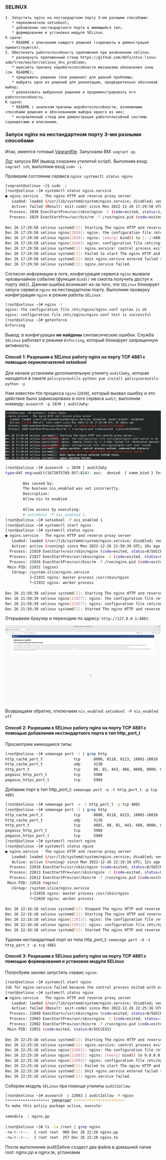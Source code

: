 ### SELINUX

```
1. Запустить nginx на нестандартном порту 3-мя разными способами:
   * переключатели setsebool;
   * добавление нестандартного порта в имеющийся тип;
   * формирование и установка модуля SELinux.
К сдаче:
   * README с описанием каждого решения (скриншоты и демонстрация приветствуются).
2. Обеспечить работоспособность приложения при включенном selinux.
   * развернуть приложенный стенд https://github.com/mbfx/otus-linux-adm/tree/master/selinux_dns_problems;
   * выяснить причину неработоспособности механизма обновления зоны (см. README);
   * предложить решение (или решения) для данной проблемы;
   * выбрать одно из решений для реализации, предварительно обосновав выбор;
   * реализовать выбранное решение и продемонстрировать его работоспособность.
К сдаче:
   * README с анализом причины неработоспособности, возможными способами решения и обоснованием выбора одного из них;
   * исправленный стенд или демонстрация работоспособной системы скриншотами и описанием.
```

### Запуск nginx на нестандартном порту 3-мя разными способами

Итак, имеется готовый [Vagrantfile](Vagrantfile). Запускаем ВМ: `vagrant up`.

[Лог](vagrant_up.log) запуска ВМ (вывод сохранен утилитой script). Выполним вход: `vagrant ssh`, выполним вход `sudo -i`.

Проверим состояние сервиса `nginx`: `systemctl status nginx`

```bash
[vagrant@selinux ~]$ sudo -i
[root@selinux ~]# systemctl status nginx.service 
● nginx.service - The nginx HTTP and reverse proxy server
   Loaded: loaded (/usr/lib/systemd/system/nginx.service; disabled; vendor preset: disabled)
   Active: failed (Result: exit-code) since Mon 2022-12-26 17:29:50 UTC; 28min ago
  Process: 2830 ExecStartPre=/usr/sbin/nginx -t (code=exited, status=1/FAILURE)
  Process: 2829 ExecStartPre=/usr/bin/rm -f /run/nginx.pid (code=exited, status=0/SUCCESS)

Dec 26 17:29:50 selinux systemd[1]: Starting The nginx HTTP and reverse proxy server...
Dec 26 17:29:50 selinux nginx[2830]: nginx: the configuration file /etc/nginx/nginx.conf syntax is ok
Dec 26 17:29:50 selinux nginx[2830]: nginx: [emerg] bind() to [::]:4881 failed (13: Permission denied)
Dec 26 17:29:50 selinux nginx[2830]: nginx: configuration file /etc/nginx/nginx.conf test failed
Dec 26 17:29:50 selinux systemd[1]: nginx.service: control process exited, code=exited status=1
Dec 26 17:29:50 selinux systemd[1]: Failed to start The nginx HTTP and reverse proxy server.
Dec 26 17:29:50 selinux systemd[1]: Unit nginx.service entered failed state.
Dec 26 17:29:50 selinux systemd[1]: nginx.service failed.
```

Согласно информации в логе, конфигурация сервиса `nginx` вызвала чрезвычайное событие (функция `bind()` не смогла получить доступ к порту `4881`). Данная ошибка возникает из-за того, что `SELinux` блокирует запуск сервиса `nginx` на нестандартном порту. Выполним проверку конфигурации `nginx` и режим работы `SELinux`:

```bash
[root@selinux ~]# nginx -t
nginx: the configuration file /etc/nginx/nginx.conf syntax is ok
nginx: configuration file /etc/nginx/nginx.conf test is successful
[root@selinux ~]# getenforce 
Enforcing
```

Вывод: в конфигурации **не найдены** синтаксические ошибки. Служба `SELinux` работает в режиме `Enforcing`, который блокирует запрещенную активность.

#### Способ 1: Разрешим в SELinux работу nginx на порту TCP 4881 с помощью переключателей setsebool

Для начала установим дополнительную утилиту `audit2why`, которая находится в пакете `policycoreutils-python`: `yum install policycoreutils-python -y`

Нам известен `PID` процесса `nginx` (`2830`), который вызвал ошибку и это действие было зафиксировано в логе сервиса `audit`, выполним команду: `ausearch -p 2830 | audit2why`:

![Screenshot_selinux1](https://raw.githubusercontent.com/mmmex/selinux/master/screenshots/screenshot_selinux1.png)

```bash
[root@selinux ~]# ausearch -p 2830 | audit2why
type=AVC msg=audit(1672075789.957:814): avc:  denied  { name_bind } for  pid=2830 comm="nginx" src=4881 scontext=system_u:system_r:httpd_t:s0 tcontext=system_u:object_r:unreserved_port_t:s0 tclass=tcp_socket permissive=0

        Was caused by:
        The boolean nis_enabled was set incorrectly. 
        Description:
        Allow nis to enabled

        Allow access by executing:
        # setsebool -P nis_enabled 1
[root@selinux ~]# setsebool -P nis_enabled 1
[root@selinux ~]# systemctl start nginx 
[root@selinux ~]# systemctl status nginx
● nginx.service - The nginx HTTP and reverse proxy server
   Loaded: loaded (/usr/lib/systemd/system/nginx.service; disabled; vendor preset: disabled)
   Active: active (running) since Mon 2022-12-26 21:50:39 UTC; 10s ago
  Process: 21929 ExecStart=/usr/sbin/nginx (code=exited, status=0/SUCCESS)
  Process: 21927 ExecStartPre=/usr/sbin/nginx -t (code=exited, status=0/SUCCESS)
  Process: 21926 ExecStartPre=/usr/bin/rm -f /run/nginx.pid (code=exited, status=0/SUCCESS)
 Main PID: 21931 (nginx)
   CGroup: /system.slice/nginx.service
           ├─21931 nginx: master process /usr/sbin/nginx
           └─21932 nginx: worker process

Dec 26 21:50:38 selinux systemd[1]: Starting The nginx HTTP and reverse proxy server...
Dec 26 21:50:39 selinux nginx[21927]: nginx: the configuration file /etc/nginx/nginx.conf syntax is ok
Dec 26 21:50:39 selinux nginx[21927]: nginx: configuration file /etc/nginx/nginx.conf test is successful
Dec 26 21:50:39 selinux systemd[1]: Started The nginx HTTP and reverse proxy server.
```

Открываем браузер и переходим по адресу: `http://127.0.0.1:4881`:

![Screenshot_selinux2](https://raw.githubusercontent.com/mmmex/selinux/master/screenshots/screenshot_selinux2.png)

Возвращаем обратно, отключаем `nis_enabled`: `setsebool -P nis_enabled off`

#### Способ 2: Разрешим в SELinux работу nginx на порту TCP 4881 с помощью добавления нестандартного порта в тип http_port_t

Просмотрим имеющиеся типы:

```bash
[root@selinux ~]# semanage port -l | grep http
http_cache_port_t              tcp      8080, 8118, 8123, 10001-10010
http_cache_port_t              udp      3130
http_port_t                    tcp      80, 81, 443, 488, 8008, 8009, 8443, 9000
pegasus_http_port_t            tcp      5988
pegasus_https_port_t           tcp      5989
```

Добавим порт в тип http_port_t: `semanage port -a -t http_port_t -p tcp 4881`

```bash
[root@selinux ~]# semanage port -a -t http_port_t -p tcp 4881
[root@selinux ~]# semanage port -l | grep http
http_cache_port_t              tcp      8080, 8118, 8123, 10001-10010
http_cache_port_t              udp      3130
http_port_t                    tcp      4881, 80, 81, 443, 488, 8008, 8009, 8443, 9000
pegasus_http_port_t            tcp      5988
pegasus_https_port_t           tcp      5989
[root@selinux ~]# systemctl restart nginx
[root@selinux ~]# systemctl status nginx
● nginx.service - The nginx HTTP and reverse proxy server
   Loaded: loaded (/usr/lib/systemd/system/nginx.service; disabled; vendor preset: disabled)
   Active: active (running) since Mon 2022-12-26 22:16:10 UTC; 12s ago
  Process: 22016 ExecStart=/usr/sbin/nginx (code=exited, status=0/SUCCESS)
  Process: 22013 ExecStartPre=/usr/sbin/nginx -t (code=exited, status=0/SUCCESS)
  Process: 22012 ExecStartPre=/usr/bin/rm -f /run/nginx.pid (code=exited, status=0/SUCCESS)
 Main PID: 22018 (nginx)
   CGroup: /system.slice/nginx.service
           ├─22018 nginx: master process /usr/sbin/nginx
           └─22020 nginx: worker process

Dec 26 22:16:10 selinux systemd[1]: Stopped The nginx HTTP and reverse proxy server.
Dec 26 22:16:10 selinux systemd[1]: Starting The nginx HTTP and reverse proxy server...
Dec 26 22:16:10 selinux nginx[22013]: nginx: the configuration file /etc/nginx/nginx.conf syntax is ok
Dec 26 22:16:10 selinux nginx[22013]: nginx: configuration file /etc/nginx/nginx.conf test is successful
Dec 26 22:16:10 selinux systemd[1]: Started The nginx HTTP and reverse proxy server.
```

Удалим нестандартный порт из типа http_port_t: `semanage port -d -t http_port_t -p tcp 4881`

#### Способ 3: Разрешим в SELinux работу nginx на порту TCP 4881 с помощью формирования и установки модуля SELinux

Попробуем заново запустить сервис `nginx`:

```bash
[root@selinux ~]# systemctl start nginx
Job for nginx.service failed because the control process exited with error code. See "systemctl status nginx.service" and "journalctl -xe" for details.
[root@selinux ~]# systemctl status nginx
● nginx.service - The nginx HTTP and reverse proxy server
   Loaded: loaded (/usr/lib/systemd/system/nginx.service; disabled; vendor preset: disabled)
   Active: failed (Result: exit-code) since Mon 2022-12-26 22:25:16 UTC; 5s ago
  Process: 22049 ExecStart=/usr/sbin/nginx (code=exited, status=0/SUCCESS)
  Process: 22083 ExecStartPre=/usr/sbin/nginx -t (code=exited, status=1/FAILURE)
  Process: 22082 ExecStartPre=/usr/bin/rm -f /run/nginx.pid (code=exited, status=0/SUCCESS)
 Main PID: 22051 (code=exited, status=0/SUCCESS)

Dec 26 22:25:16 selinux systemd[1]: Starting The nginx HTTP and reverse proxy server...
Dec 26 22:25:16 selinux systemd[1]: nginx.service: control process exited, code=exited status=1
Dec 26 22:25:16 selinux nginx[22083]: nginx: the configuration file /etc/nginx/nginx.conf syntax is ok
Dec 26 22:25:16 selinux nginx[22083]: nginx: [emerg] bind() to 0.0.0.0:4881 failed (13: Permission denied)
Dec 26 22:25:16 selinux nginx[22083]: nginx: configuration file /etc/nginx/nginx.conf test failed
Dec 26 22:25:16 selinux systemd[1]: Failed to start The nginx HTTP and reverse proxy server.
Dec 26 22:25:16 selinux systemd[1]: Unit nginx.service entered failed state.
Dec 26 22:25:16 selinux systemd[1]: nginx.service failed.
```

Соберем модуль `SELinux` при помощи утилиты `audit2allow`:

```bash
[root@selinux ~]# ausearch -p 22083 | audit2allow -M nginx
******************** IMPORTANT ***********************
To make this policy package active, execute:

semodule -i nginx.pp

[root@selinux ~]# ls -la /root | grep nginx
-rw-r--r--.  1 root root  960 Dec 26 22:28 nginx.pp
-rw-r--r--.  1 root root  257 Dec 26 22:28 nginx.te
```

После выполнения audit2allow создаст два файла в домашней папке root: nginx.pp и nginx.te, установим 